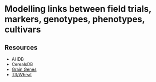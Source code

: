 # Modelling links between field trials, markers, genotypes, phenotypes, cultivars

## Resources
  * AHDB
  * CerealsDB
  * [Grain Genes](https://wheat.pw.usda.gov/GG3/)
  * [T3/Wheat](https://triticeaetoolbox.org/wheat/)
